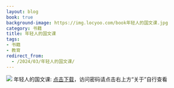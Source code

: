 ```yaml
---
layout: blog
book: true
background-image: https://img.locyoo.com/book年轻人的国文课.jpg
category: 书籍
title: 年轻人的国文课
tags:
- 书籍
- 教育
redirect_from:
  - /2024/03/年轻人的国文课/
---
```

![](https://img.locyoo.com/book年轻人的国文课.jpg)
年轻人的国文课: <a name = "ref1" href="https://089m.com/f/50983618-1314466469-b0da72?p=3619">点击下载</a>，访问密码请点击右上方“关于”自行查看